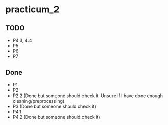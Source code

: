 # practicum_2

## TODO

- P4.3, 4.4
- P5
- P6
- P7

## Done

- P1
- P2
- P2.2 (Done but someone should check it. Unsure if I have done enough cleaning/preprocessing)
- P3 (Done but someone should check it)
- P4.1
- P4.2 (Done but someone should check it)
